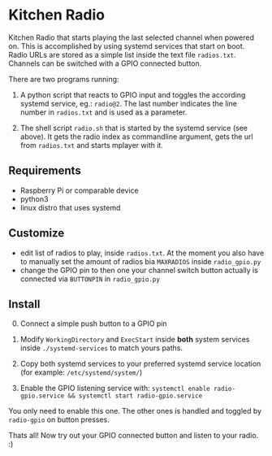 # Kitchen Radio

Kitchen Radio that starts playing the last selected channel when powered on. This is accomplished by using systemd services that start on boot. Radio URLs are stored as a simple list inside the text file `radios.txt`.
Channels can be switched with a GPIO connected button.

There are two programs running:
  1. A python script that reacts to GPIO input and toggles the according systemd service, eg.: `radio@2`. The last number indicates the line number in `radios.txt` and is used as a parameter.

  2. The shell script `radio.sh` that is started by the systemd service (see above). It gets the radio index as commandline argument, gets the url from `radios.txt` and starts mplayer with it.


## Requirements
- Raspberry Pi or comparable device
- python3
- linux distro that uses systemd

## Customize

- edit list of radios to play, inside `radios.txt`. At the moment you also have to manually set the amount of radios bia `MAXRADIOS` inside `radio_gpio.py`
- change the GPIO pin to then one your channel switch button actually is connected via `BUTTONPIN` in `radio_gpio.py`


## Install

0. Connect a simple push button to a GPIO pin

1. Modify `WorkingDirectory` and `ExecStart` inside **both** system services inside `./systemd-services` to match yours paths.

2. Copy both systemd services to your preferred systemd service location (for example: `/etc/systemd/system/`)

3. Enable the GPIO listening service with: `systemctl enable radio-gpio.service && systemctl start radio-gpio.service`
  
You only need to enable this one. The other ones is handled and toggled by `radio-gpio` on button presses.

Thats all! Now try out your GPIO connected button and listen to your radio. :)
